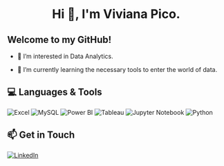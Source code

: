 <h1 align="center">Hi 👋, I'm Viviana Pico.</h1>

## Welcome to my GitHub!

- 👀 I’m interested in Data Analytics.

- 🌱 I’m currently learning the necessary tools to enter the world of data.

## 💻 Languages & Tools
![Excel](https://img.shields.io/badge/-Excel-217346?style=flat-square&logo=microsoft-excel&logoColor=white)
![MySQL](https://img.shields.io/badge/mysql-%2300f.svg?style=flat&logo=mysql&logoColor=white) 
![Power BI](https://img.shields.io/badge/-Power%20BI-F2C811?style=flat-square&logo=powerbi&logoColor=white)
![Tableau](https://img.shields.io/badge/-Tableau-E97627?style=flat-square&logo=tableau&logoColor=white)
![Jupyter Notebook](https://img.shields.io/badge/Jupyter-Notebook-%23F37626.svg?style=flat&logo=jupyter&logoColor=white)
![Python](https://img.shields.io/badge/-Python-3776AB?style=flat-square&logo=python&logoColor=white)

## 📫 Get in Touch
[![LinkedIn](https://img.shields.io/badge/LinkedIn-%230077B5.svg?style=flat&logo=linkedin&logoColor=white)](https://linkedin.com/in/viviana-pico)



